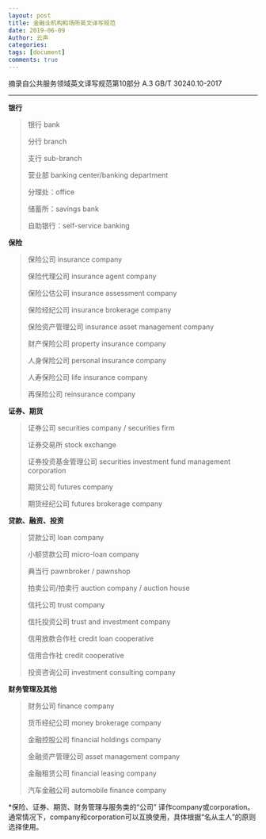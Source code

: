 ```yaml
---
layout: post
title: 金融业机构和场所英文译写规范
date: 2019-06-09
Author: 云声
categories: 
tags: [document]
comments: true
---
```



摘录自公共服务领域英文译写规范第10部分 A.3 GB/T 30240.10-2017



---



**银行**

> 银行 bank
>
> 分行 branch
>
> 支行 sub-branch
>
> 营业部 banking center/banking department
>
> 分理处：office
>
> 储蓄所：savings bank
>
> 自助银行：self-service banking



**保险**

> 保险公司 insurance company
>
> 保险代理公司 insurance agent company
>
> 保险公估公司 insurance assessment company
>
> 保险经纪公司 insurance brokerage company
>
> 保险资产管理公司 insurance asset management company
>
> 财产保险公司 property insurance company
>
> 人身保险公司 personal insurance company
>
> 人寿保险公司 life insurance company
>
> 再保险公司 reinsurance company



**证券、期货**

> 证券公司 securities company / securities firm
>
> 证券交易所 stock exchange
>
> 证券投资基金管理公司 securities investment fund management corporation
>
> 期货公司 futures company
>
> 期货经纪公司 futures brokerage company



**贷款、融资、投资**

> 贷款公司 loan company
>
> 小额贷款公司 micro-loan company
>
> 典当行 pawnbroker / pawnshop
>
> 拍卖公司/拍卖行 auction company / auction house
>
> 信托公司 trust company
>
> 信托投资公司 trust and investment company
>
> 信用放款合作社 credit loan cooperative
>
> 信用合作社 credit cooperative
>
> 投资咨询公司 investment consulting company



**财务管理及其他**

>  财务公司 finance company
>
> 货币经纪公司 money brokerage company
>
> 金融控股公司 financial holdings company
>
> 金融资产管理公司 asset management company
>
> 金融租赁公司 financial leasing company
>
> 汽车金融公司 automobile finance company




*保险、证券、期货、财务管理与服务类的“公司” 译作company或corporation。通常情况下，company和corporation可以互换使用，具体根据“名从主人”的原则选择使用。




